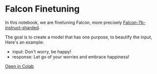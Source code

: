 # Falcon Finetuning

In this notebook, we are finetuning Falcon, more precisely [Falcon-7b-instruct-sharded](https://huggingface.co/vilsonrodrigues/falcon-7b-instruct-sharded).

The goal is to create a model that has one purpose, to beautify the input, Here's an example:

- input: Don't worry, be happy!
- response: Let go of your worries and embrace happiness!

[Open in Colab](https://colab.research.google.com/drive/1nIZJSTpmvQb2EhRzrtdQ43JpfsvXnpAX?usp=sharing)
